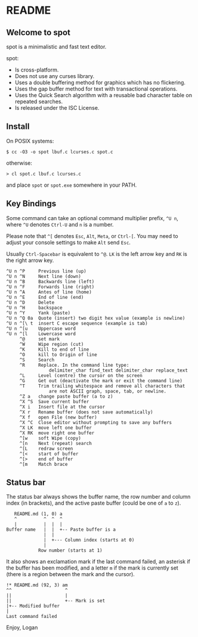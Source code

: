 README
======

Welcome to spot
---------------

spot is a minimalistic and fast text editor.

spot:

* Is cross-platform.
* Does not use any curses library.
* Uses a double buffering method for graphics which has no flickering.
* Uses the gap buffer method for text with transactional operations.
* Uses the Quick Search algorithm with a reusable bad character table on
  repeated searches.
* Is released under the ISC License.

Install
-------

On POSIX systems:
```
$ cc -O3 -o spot lbuf.c lcurses.c spot.c
```
otherwise:
```
> cl spot.c lbuf.c lcurses.c
```
and place `spot` or `spot.exe` somewhere in your PATH.

Key Bindings
------------

Some command can take an optional command multiplier prefix,
`^U n`, where `^U` denotes `Ctrl-U` and `n` is a number.

Please note that `^[` denotes `Esc`, `Alt`, `Meta`, or `Ctrl-[`.
You may need to adjust your console settings to make `Alt` send `Esc`.

Usually `Ctrl-Spacebar` is equivalent to `^@`.
`LK` is the left arrow key and `RK` is the right arrow key.

```
^U n ^P     Previous line (up)
^U n ^N     Next line (down)
^U n ^B     Backwards line (left)
^U n ^F     Forwards line (right)
^U n ^A     Antes of line (home)
^U n ^E     End of line (end)
^U n ^D     Delete
^U n ^H     backspace
^U n ^Y     Yank (paste)
^U n ^Q 0a  Quote (insert) two digit hex value (example is newline)
^U n ^[\ t  insert C escape sequence (example is tab)
^U n ^[u    Uppercase word
^U n ^[l    Lowercase word
     ^@     set mark
     ^W     Wipe region (cut)
     ^K     Kill to end of line
     ^O     kill to Origin of line
     ^S     Search
     ^R     Replace. In the command line type:
                delimiter_char find_text delimiter_char replace_text
     ^L     Level (centre) the cursor on the screen
     ^G     Get out (deactivate the mark or exit the command line)
     ^T     Trim trailing whitespace and remove all characters that
                are not ASCII graph, space, tab, or newline.
     ^Z a   change paste buffer (a to z)
     ^X ^S  Save current buffer
     ^X i   Insert file at the cursor
     ^X r   Rename buffer (does not save automatically)
     ^X f   open File (new buffer)
     ^X ^C  Close editor without prompting to save any buffers
     ^X LK  move left one buffer
     ^X RK  move right one buffer
     ^[w    soft Wipe (copy)
     ^[n    Next (repeat) search
     ^[L    redraw screen
     ^[<    start of buffer
     ^[>    end of buffer
     ^[m    Match brace
```

Status bar
----------

The status bar always shows the buffer name, the row number and column index
(in brackets), and the active paste buffer (could be one of `a` to `z`).

```
   README.md (1, 0) a
   ^          ^  ^  ^
   |          |  |  |
Buffer name   |  |  +-- Paste buffer is a
              |  |
              |  +--- Column index (starts at 0)
              |
            Row number (starts at 1)
```
It also shows an exclamation mark if the last command failed, an asterisk
if the buffer has been modified, and a letter `m` if the mark is currently set
(there is a region between the mark and the cursor).

```
!* README.md (92, 3) am
^^                    ^
||                    |
||                    +-- Mark is set
|+-- Modified buffer
|
Last command failed
```

Enjoy,
Logan
